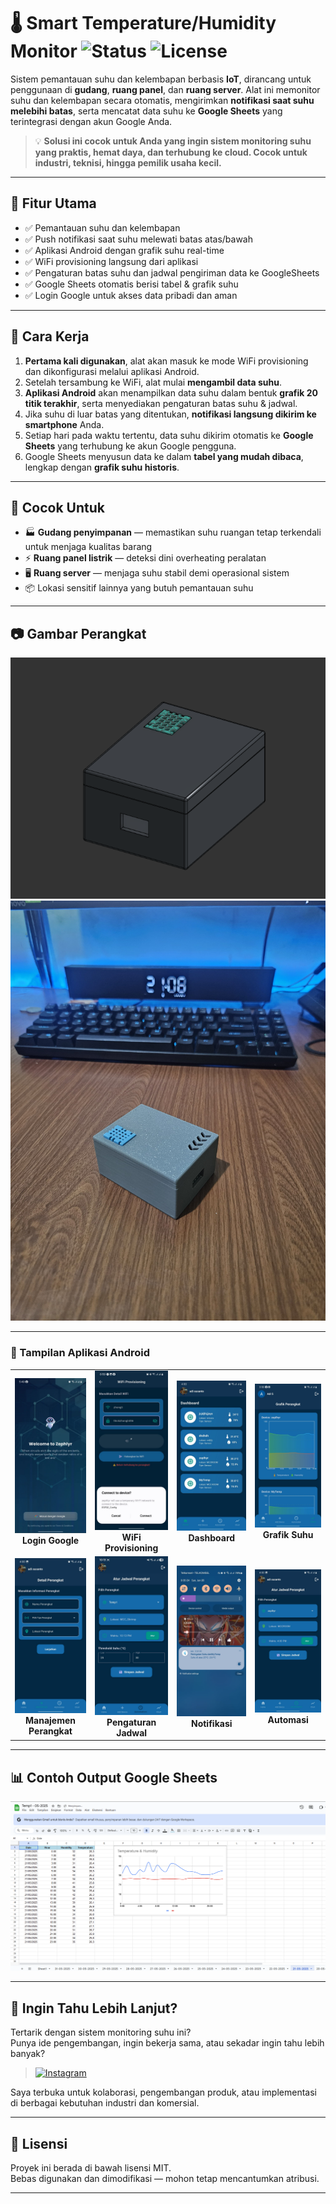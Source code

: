 # 🌡️ Smart Temperature/Humidity Monitor ![Status](https://img.shields.io/badge/status-stable-brightgreen) ![License](https://img.shields.io/badge/license-MIT-blue)

Sistem pemantauan suhu dan kelembapan berbasis **IoT**, dirancang untuk penggunaan di **gudang**, **ruang panel**, dan **ruang server**. Alat ini memonitor suhu dan kelembapan secara otomatis, mengirimkan **notifikasi saat suhu melebihi batas**, serta mencatat data suhu ke **Google Sheets** yang terintegrasi dengan akun Google Anda.
> 💡 **Solusi ini cocok untuk Anda yang ingin sistem monitoring suhu yang praktis, hemat daya, dan terhubung ke cloud. Cocok untuk industri, teknisi, hingga pemilik usaha kecil.**
---

## 🔧 Fitur Utama

- ✅ Pemantauan suhu dan kelembapan
- ✅ Push notifikasi saat suhu melewati batas atas/bawah
- ✅ Aplikasi Android dengan grafik suhu real-time
- ✅ WiFi provisioning langsung dari aplikasi
- ✅ Pengaturan batas suhu dan jadwal pengiriman data ke GoogleSheets
- ✅ Google Sheets otomatis berisi tabel & grafik suhu
- ✅ Login Google untuk akses data pribadi dan aman

---

## 📱 Cara Kerja

1. **Pertama kali digunakan**, alat akan masuk ke mode WiFi provisioning dan dikonfigurasi melalui aplikasi Android.
2. Setelah tersambung ke WiFi, alat mulai **mengambil data suhu**.
3. **Aplikasi Android** akan menampilkan data suhu dalam bentuk **grafik 20 titik terakhir**, serta menyediakan pengaturan batas suhu & jadwal.
4. Jika suhu di luar batas yang ditentukan, **notifikasi langsung dikirim ke smartphone** Anda.
5. Setiap hari pada waktu tertentu, data suhu dikirim otomatis ke **Google Sheets** yang terhubung ke akun Google pengguna.
6. Google Sheets menyusun data ke dalam **tabel yang mudah dibaca**, lengkap dengan **grafik suhu historis**.

---

## 🎯 Cocok Untuk

- 🏭 **Gudang penyimpanan** — memastikan suhu ruangan tetap terkendali untuk menjaga kualitas barang
- ⚡ **Ruang panel listrik** — deteksi dini overheating peralatan
- 🖥️ **Ruang server** — menjaga suhu stabil demi operasional sistem
- 📦 Lokasi sensitif lainnya yang butuh pemantauan suhu

---

## 📷 Gambar Perangkat

![Foto Alat](Screenshots/Zephlyr.png)
![Foto Alat](Screenshots/figure.jpg)

---


### 📱 Tampilan Aplikasi Android

<table>
  <tr>
    <td align="center">
      <img src="Screenshots/GoogleLogin.jpg" width="160"/><br/>
      <b>Login Google</b>
    </td>
    <td align="center">
      <img src="Screenshots/WiFiProvisioning.jpg" width="160"/><br/>
      <b>WiFi Provisioning</b>
    </td>
    <td align="center">
      <img src="Screenshots/Dashboard.jpg" width="160"/><br/>
      <b>Dashboard</b>
    </td>
    <td align="center">
      <img src="Screenshots/Graph.jpg" width="160"/><br/>
      <b>Grafik Suhu</b>
    </td>
  </tr>
  <tr>
    <td align="center">
      <img src="Screenshots/DeviceManagement.jpg" width="160"/><br/>
      <b>Manajemen Perangkat</b>
    </td>
    <td align="center">
      <img src="Screenshots/schedulue.jpg" width="160"/><br/>
      <b>Pengaturan Jadwal</b>
    </td>
    <td align="center">
      <img src="Screenshots/Notification.jpg" width="160"/><br/>
      <b>Notifikasi</b>
    </td>
    <td align="center">
      <img src="Screenshots/Automation.jpg" width="160"/><br/>
      <b>Automasi</b>
    </td>
  </tr>
</table>


---

## 📊 Contoh Output Google Sheets


![Tampilan Sheets](Screenshots/GoogleSheets.png)

---


## 📣 Ingin Tahu Lebih Lanjut?

Tertarik dengan sistem monitoring suhu ini?  
Punya ide pengembangan, ingin bekerja sama, atau sekadar ingin tahu lebih banyak?

> [![Instagram](https://img.shields.io/badge/Instagram-@zeph.yrl-purple?logo=instagram&logoColor=white)](https://instagram.com/zeph.yrl)


Saya terbuka untuk kolaborasi, pengembangan produk, atau implementasi di berbagai kebutuhan industri dan komersial.

---

## 📄 Lisensi

Proyek ini berada di bawah lisensi MIT.  
Bebas digunakan dan dimodifikasi — mohon tetap mencantumkan atribusi.

---
